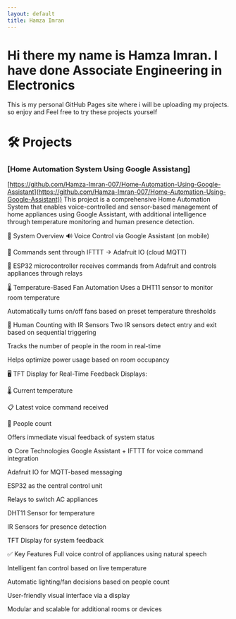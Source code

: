 ```yaml
---
layout: default
title: Hamza Imran
---
```


# Hi there my name is Hamza Imran. I have done Associate Engineering in Electronics 

This is my personal GitHub Pages site where i will be uploading my projects.
so enjoy and Feel free to try these projects yourself

# 🛠️ Projects

### [Home Automation System Using Google Assistang]
[https://github.com/Hamza-Imran-007/Home-Automation-Using-Google-Assistant](https://github.com/Hamza-Imran-007/Home-Automation-Using-Google-Assistant))
This project is a comprehensive Home Automation System that enables voice-controlled and sensor-based management of home appliances using Google Assistant, with additional intelligence through temperature monitoring and human presence detection.

🔧 System Overview
🔊 Voice Control via Google Assistant (on mobile)

🔁 Commands sent through IFTTT → Adafruit IO (cloud MQTT)

📡 ESP32 microcontroller receives commands from Adafruit and controls appliances through relays

🌡️ Temperature-Based Fan Automation
Uses a DHT11 sensor to monitor room temperature

Automatically turns on/off fans based on preset temperature thresholds

👥 Human Counting with IR Sensors
Two IR sensors detect entry and exit based on sequential triggering

Tracks the number of people in the room in real-time

Helps optimize power usage based on room occupancy

🖥️ TFT Display for Real-Time Feedback
Displays:

🌡️ Current temperature

📋 Latest voice command received

👥 People count

Offers immediate visual feedback of system status

⚙️ Core Technologies
Google Assistant + IFTTT for voice command integration

Adafruit IO for MQTT-based messaging

ESP32 as the central control unit

Relays to switch AC appliances

DHT11 Sensor for temperature

IR Sensors for presence detection

TFT Display for system feedback

✅ Key Features
Full voice control of appliances using natural speech

Intelligent fan control based on live temperature

Automatic lighting/fan decisions based on people count

User-friendly visual interface via a display

Modular and scalable for additional rooms or devices



